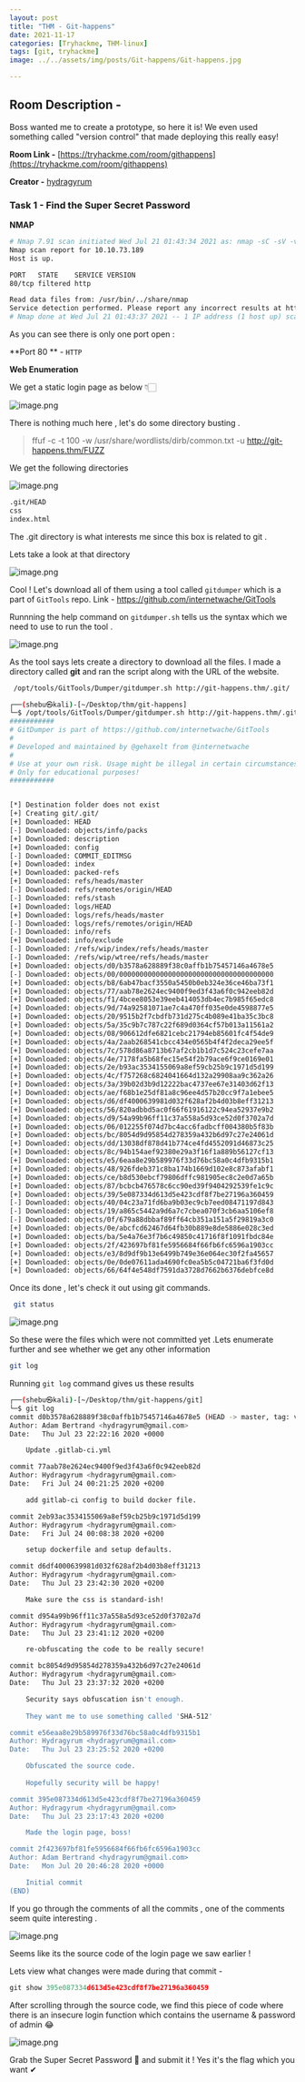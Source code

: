```yaml
---
layout: post
title: "THM - Git-happens"
date: 2021-11-17  
categories: [Tryhackme, THM-linux]
tags: [git, tryhackme]
image: ../../assets/img/posts/Git-happens/Git-happens.jpg

---
```



## Room Description -

  Boss wanted me to create a prototype, so here it is! We even used something called "version control" that made deploying this really easy!

**Room Link -**  [https://tryhackme.com/room/githappens](https://tryhackme.com/room/githappens) 

**Creator -**  [hydragyrum](https://tryhackme.com/p/hydragyrum) 


### Task 1 - Find the Super Secret Password

**NMAP**

```bash
# Nmap 7.91 scan initiated Wed Jul 21 01:43:34 2021 as: nmap -sC -sV -v -p 80 -Pn -oN git-happens.nmap 10.10.73.189
Nmap scan report for 10.10.73.189
Host is up.

PORT   STATE    SERVICE VERSION
80/tcp filtered http

Read data files from: /usr/bin/../share/nmap
Service detection performed. Please report any incorrect results at https://nmap.org/submit/ .
# Nmap done at Wed Jul 21 01:43:37 2021 -- 1 IP address (1 host up) scanned in 3.18 seconds


``` 

As you can see there is only one port open :

**Port 80 ** - ` HTTP `

**Web Enumeration**

We get a static login page  as below 👇🏻

![image.png](https://cdn.hashnode.com/res/hashnode/image/upload/v1628158807688/vn3YzWyKU.png)

There is nothing much here , let's do some directory busting .

> ffuf -c -t 100 -w /usr/share/wordlists/dirb/common.txt -u http://git-happens.thm/FUZZ

We get the following directories

![image.png](https://cdn.hashnode.com/res/hashnode/image/upload/v1628158936558/ZSR8JmSD5.png)


```bash
.git/HEAD
css
index.html
``` 


The .git directory is what interests me since this box is related to git .

Lets take a look at that directory

![image.png](https://cdn.hashnode.com/res/hashnode/image/upload/v1628159120067/OXABUNUtq.png)

Cool ! Let's download all of them using a tool called `gitdumper` which is a part of `GitTools` repo.
Link - https://github.com/internetwache/GitTools

Runnning the help command on `gitdumper.sh` tells us the syntax which we need to use to run the tool .

![image.png](https://cdn.hashnode.com/res/hashnode/image/upload/v1628159392614/HaMgY6fPQ.png)

As the tool says lets create a directory to download all the files. I made a directory called **git** and ran the script along with the URL of the website.


```bash
 /opt/tools/GitTools/Dumper/gitdumper.sh http://git-happens.thm/.git/    git


``` 


```bash
┌──(shebu㉿kali)-[~/Desktop/thm/git-happens]
└─$ /opt/tools/GitTools/Dumper/gitdumper.sh http://git-happens.thm/.git/ git                                 127 ⨯
###########
# GitDumper is part of https://github.com/internetwache/GitTools
#
# Developed and maintained by @gehaxelt from @internetwache
#
# Use at your own risk. Usage might be illegal in certain circumstances. 
# Only for educational purposes!
###########


[*] Destination folder does not exist
[+] Creating git/.git/
[+] Downloaded: HEAD
[-] Downloaded: objects/info/packs
[+] Downloaded: description
[+] Downloaded: config
[-] Downloaded: COMMIT_EDITMSG
[+] Downloaded: index
[+] Downloaded: packed-refs
[+] Downloaded: refs/heads/master
[-] Downloaded: refs/remotes/origin/HEAD
[-] Downloaded: refs/stash
[+] Downloaded: logs/HEAD
[+] Downloaded: logs/refs/heads/master
[-] Downloaded: logs/refs/remotes/origin/HEAD
[-] Downloaded: info/refs
[+] Downloaded: info/exclude
[-] Downloaded: /refs/wip/index/refs/heads/master
[-] Downloaded: /refs/wip/wtree/refs/heads/master
[+] Downloaded: objects/d0/b3578a628889f38c0affb1b75457146a4678e5
[-] Downloaded: objects/00/00000000000000000000000000000000000000
[+] Downloaded: objects/b8/6ab47bacf3550a5450b0eb324e36ce46ba73f1
[+] Downloaded: objects/77/aab78e2624ec9400f9ed3f43a6f0c942eeb82d
[+] Downloaded: objects/f1/4bcee8053e39eeb414053db4ec7b985f65edc8
[+] Downloaded: objects/9d/74a92581071ae7c4a470ff035e0de4598877e5
[+] Downloaded: objects/20/9515b2f7cbdfb731d275c4b089e41ba35c3bc8
[+] Downloaded: objects/5a/35c9b7c787c22f689d0364cf57b013a11561a2
[+] Downloaded: objects/08/906612dfe6821cebc21794eb85601fc4f54de9
[+] Downloaded: objects/4a/2aab268541cbcc434e0565b4f4f2deca29ee5f
[+] Downloaded: objects/7c/578d86a8713b67af2cb1b1d7c524c23cefe7aa
[+] Downloaded: objects/4e/7178fa5b68fec15e54f2b79ace6f9ce0169e01
[+] Downloaded: objects/2e/b93ac3534155069a8ef59cb25b9c1971d5d199
[+] Downloaded: objects/4c/f757268c6824041664d132a29908aa9c362a26
[+] Downloaded: objects/3a/39b02d3b9d12222bac4737ee67e31403d62f13
[+] Downloaded: objects/ae/f68b1e25df81a8c96ee4d57b20cc9f7a1ebee5
[+] Downloaded: objects/d6/df4000639981d032f628af2b4d03b8eff31213
[+] Downloaded: objects/56/820adbbd5ac0f66f61916122c94ea52937e9b2
[+] Downloaded: objects/d9/54a99b96ff11c37a558a5d93ce52d0f3702a7d
[+] Downloaded: objects/06/012255f074d7bc4acc6fadbcff004380b5f83b
[+] Downloaded: objects/bc/8054d9d95854d278359a432b6d97c27e24061d
[+] Downloaded: objects/dd/13038df878d41b774ce4fd4552091d46873c25
[+] Downloaded: objects/8c/94b154aef92380e29a3f16f1a889b56127cf13
[+] Downloaded: objects/e5/6eaa8e29b589976f33d76bc58a0c4dfb9315b1
[+] Downloaded: objects/48/926fdeb371c8ba174b1669d102e8c873afabf1
[+] Downloaded: objects/ce/b8d530ebcf79806dffc981905ec8c2e0d7a65b
[+] Downloaded: objects/87/bcbcb476578c6cc90ed39f9404292539fe1c9c
[+] Downloaded: objects/39/5e087334d613d5e423cdf8f7be27196a360459
[-] Downloaded: objects/40/04c23a71fd6ba9b03ec9cb7eed08471197d843
[-] Downloaded: objects/19/a865c5442a9d6a7c7cbea070f3cb6aa5106ef8
[-] Downloaded: objects/0f/679a88dbbaf89ff64cb351a151a5f29819a3c0
[+] Downloaded: objects/0e/abcfcd62467d64fb30b889e8de5886e028c3ed
[+] Downloaded: objects/ba/5e4a76e3f7b6c49850c41716f8f1091fbdc84e
[+] Downloaded: objects/2f/423697bf81fe5956684f66fb6fc6596a1903cc
[+] Downloaded: objects/e3/8d9df9b13e6499b749e36e064ec30f2fa45657
[+] Downloaded: objects/0e/0de07611ada4690fc0ea5b5c04721ba6f3fd0d
[+] Downloaded: objects/66/64f4e548df7591da3728d7662b6376debfce8d

``` 

Once its done , let's check it out using git commands.
 

```bash
 git status
``` 



![image.png](https://cdn.hashnode.com/res/hashnode/image/upload/v1628159716089/mjXTQFDuZ.png)

So these were the files which were not committed yet .Lets enumerate further and see whether we get any other information



```bash
git log
``` 


Running `git log` command gives us these results 


```bash
┌──(shebu㉿kali)-[~/Desktop/thm/git-happens/git]
└─$ git log   
commit d0b3578a628889f38c0affb1b75457146a4678e5 (HEAD -> master, tag: v1.0)
Author: Adam Bertrand <hydragyrum@gmail.com>
Date:   Thu Jul 23 22:22:16 2020 +0000

    Update .gitlab-ci.yml

commit 77aab78e2624ec9400f9ed3f43a6f0c942eeb82d
Author: Hydragyrum <hydragyrum@gmail.com>
Date:   Fri Jul 24 00:21:25 2020 +0200

    add gitlab-ci config to build docker file.

commit 2eb93ac3534155069a8ef59cb25b9c1971d5d199
Author: Hydragyrum <hydragyrum@gmail.com>
Date:   Fri Jul 24 00:08:38 2020 +0200

    setup dockerfile and setup defaults.

commit d6df4000639981d032f628af2b4d03b8eff31213
Author: Hydragyrum <hydragyrum@gmail.com>
Date:   Thu Jul 23 23:42:30 2020 +0200

    Make sure the css is standard-ish!

commit d954a99b96ff11c37a558a5d93ce52d0f3702a7d
Author: Hydragyrum <hydragyrum@gmail.com>
Date:   Thu Jul 23 23:41:12 2020 +0200

    re-obfuscating the code to be really secure!

commit bc8054d9d95854d278359a432b6d97c27e24061d
Author: Hydragyrum <hydragyrum@gmail.com>
Date:   Thu Jul 23 23:37:32 2020 +0200

    Security says obfuscation isn't enough.
    
    They want me to use something called 'SHA-512'

commit e56eaa8e29b589976f33d76bc58a0c4dfb9315b1
Author: Hydragyrum <hydragyrum@gmail.com>
Date:   Thu Jul 23 23:25:52 2020 +0200

    Obfuscated the source code.
    
    Hopefully security will be happy!

commit 395e087334d613d5e423cdf8f7be27196a360459
Author: Hydragyrum <hydragyrum@gmail.com>
Date:   Thu Jul 23 23:17:43 2020 +0200

    Made the login page, boss!

commit 2f423697bf81fe5956684f66fb6fc6596a1903cc
Author: Adam Bertrand <hydragyrum@gmail.com>
Date:   Mon Jul 20 20:46:28 2020 +0000

    Initial commit
(END)

``` 

If you go through the comments of all the commits , one of the comments seem quite interesting .


![image.png](https://cdn.hashnode.com/res/hashnode/image/upload/v1628159885300/BOjbUQyBP.png)

Seems like its the source code of the login page we saw earlier !

Lets view what changes were made during that commit -


```python
git show 395e087334d613d5e423cdf8f7be27196a360459
``` 


After scrolling through the source code, we find this piece of code where there is an insecure login function which contains the username & password of admin 😂

![image.png](https://cdn.hashnode.com/res/hashnode/image/upload/v1628160093356/x5nqTYA6z.png)

Grab the Super Secret Password 🚩  and submit it  ! Yes it's the flag which you want ✔